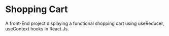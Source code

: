 # Shopping Cart

A front-End project displaying a functional shopping cart using useReducer, useContext hooks in React.Js.
